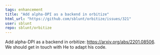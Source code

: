 ```yaml
---
tags: enhancement
title: "Add alpha-DPI as a backend in orbitize"
html_url: "https://github.com/sblunt/orbitize/issues/321"
user: sblunt
repo: sblunt/orbitize
---
```


Add alpha-DPI as a backend in orbitize: https://arxiv.org/abs/2201.08506. We should get in touch with He to adapt his code.